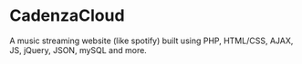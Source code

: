 # CadenzaCloud
 A music streaming website (like spotify) built using PHP, HTML/CSS, AJAX, JS, jQuery, JSON, mySQL and more.
